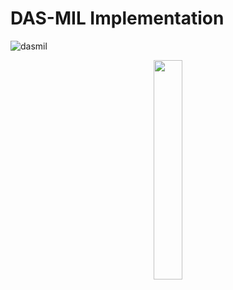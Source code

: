 # DAS-MIL Implementation

![dasmil](https://github.com/aimagelab/mil4wsi/blob/main/models/dasmil/model.png)

<p align="center">
<img src="https://github.com/aimagelab/mil4wsi/models/dasmil/model.png" width=30% height=30%>
</p>